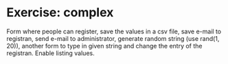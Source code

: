 # Exercise: complex


Form where people can register,
save the values in a csv file, save e-mail to registran,
send e-mail to administrator, generate random string
(use rand(1, 20)), another form to type
in given string and change the entry of the registran. Enable listing values.


